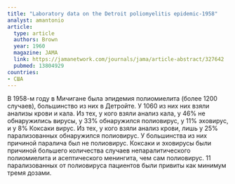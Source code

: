 ```yaml
---
title: "Laboratory data on the Detroit poliomyelitis epidemic-1958"
analyst: amantonio
article:
  type: article
  authors: Brown
  year: 1960
  magazine: JAMA
  link: https://jamanetwork.com/journals/jama/article-abstract/327642
  pubmed: 13804929
countries:
- США
---
```


В 1958-м году в Мичигане была эпидемия полиомиелита (более 1200 случаев), большинство из них в Детройте. У 1060 из них них взяли анализы крови и кала.
Из тех, у кого взяли анализ кала, у 46% не обнаружились вирусы, у 33% обнаружился полиовирус, у 11% эховирус, и у 8% Коксаки вирус. Из тех, у кого взяли анализ крови, лишь у 25% парализованных обнаружился полиовирус.
У большинства из них причиной паралича был не полиовирус. Коксаки и эховирусы были причиной большего количества случаев непаралитического полиомиелита и асептического менингита, чем сам полиовирус. 11 парализованных от полиовируса пациентов были привиты как минимум тремя дозами.

